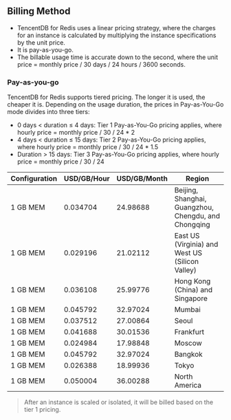## Billing Method
 - TencentDB for Redis uses a linear pricing strategy, where the charges for an instance is calculated by multiplying the instance specifications by the unit price.
 - It is pay-as-you-go.
 - The billable usage time is accurate down to the second, where the unit price = monthly price / 30 days / 24 hours / 3600 seconds.


### Pay-as-you-go
TencentDB for Redis supports tiered pricing. The longer it is used, the cheaper it is.
Depending on the usage duration, the prices in Pay-as-You-Go mode divides into three tiers:
- 0 days < duration ≤ 4 days: Tier 1 Pay-as-You-Go pricing applies, where hourly price = monthly price / 30 / 24 * 2
- 4 days < duration ≤ 15 days: Tier 2 Pay-as-You-Go pricing applies, where hourly price = monthly price / 30 / 24 * 1.5
- Duration > 15 days: Tier 3 Pay-as-You-Go pricing applies, where hourly price = monthly price / 30 / 24


| Configuration | USD/GB/Hour | USD/GB/Month | Region |
|---------|---------|---------| --------- |
|1 GB MEM|	0.034704|	24.98688|	Beijing, Shanghai, Guangzhou, Chengdu, and Chongqing |
|1 GB MEM|0.029196|21.02112|East US (Virginia) and West US (Silicon Valley) |
|1 GB MEM|	0.036108|	25.99776|	Hong Kong (China) and Singapore |
|1 GB MEM|	0.045792|	32.97024|	Mumbai |
|1 GB MEM|	0.037512|	27.00864|	Seoul |
|1 GB MEM|	0.041688| 30.01536|	Frankfurt |
|1 GB MEM|	0.024984|	17.98848|	Moscow |
|1 GB MEM|	0.045792| 32.97024|	Bangkok |
|1 GB MEM|	0.026388|	18.99936|	Tokyo |
|1 GB MEM|	0.050004|	36.00288|	North America |

> After an instance is scaled or isolated, it will be billed based on the tier 1 pricing.

